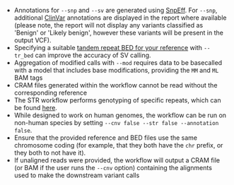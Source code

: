 + Annotations for `--snp` and `--sv` are generated using [SnpEff](https://pcingola.github.io/SnpEff/). For `--snp`, additional [ClinVar](https://www.ncbi.nlm.nih.gov/clinvar/) annotations are displayed in the report where available (please note, the report will not display any variants classified as 'Benign' or 'Likely benign', however these variants will be present in the
output VCF).
+ Specifying a suitable [tandem repeat BED for your reference](https://raw.githubusercontent.com/fritzsedlazeck/Sniffles/master/annotations/) with `--tr_bed` can improve the accuracy of SV calling.
+ Aggregation of modified calls with `--mod` requires data to be basecalled with a model that includes base modifications, providing the `MM` and `ML` BAM tags
+ CRAM files generated within the workflow cannot be read without the corresponding reference
+ The STR workflow performs genotyping of specific repeats, which can be found [here](https://github.com/epi2me-labs/wf-human-variation/blob/master/data/wf_str_repeats.bed).
+ While designed to work on human genomes, the workflow can be run on non-human species by setting `--cnv false --str false --annotation false`.
+ Ensure that the provided reference and BED files use the same chromosome coding (for example, that they both have the `chr` prefix, or they both to not have it).
+ If unaligned reads were provided, the workflow will output a CRAM file (or BAM if the user runs the `--cnv` option) containing the alignments used to make the downstream variant calls